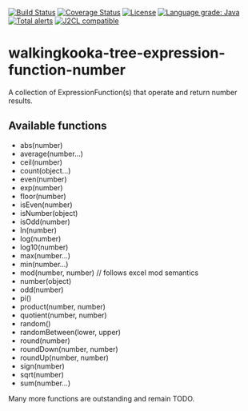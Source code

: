 [![Build Status](https://github.com/mP1/walkingkooka-tree-expression-function-number/actions/workflows/build.yaml/badge.svg)](https://github.com/mP1/walkingkooka-tree-expression-function-number/actions/workflows/build.yaml/badge.svg)
[![Coverage Status](https://coveralls.io/repos/github/mP1/walkingkooka-tree-expression-function-number/badge.svg?branch=master)](https://coveralls.io/github/mP1/walkingkooka-tree-expression-function-number?branch=master)
[![License](https://img.shields.io/badge/License-Apache%202.0-blue.svg)](https://opensource.org/licenses/Apache-2.0)
[![Language grade: Java](https://img.shields.io/lgtm/grade/java/g/mP1/walkingkooka-tree-expression-function-number.svg?logo=lgtm&logoWidth=18)](https://lgtm.com/projects/g/mP1/walkingkooka-tree-expression-function-number/context:java)
[![Total alerts](https://img.shields.io/lgtm/alerts/g/mP1/walkingkooka-tree-expression-function-number.svg?logo=lgtm&logoWidth=18)](https://lgtm.com/projects/g/mP1/walkingkooka-tree-expression-function-number/alerts/)
[![J2CL compatible](https://img.shields.io/badge/J2CL-compatible-brightgreen.svg)](https://github.com/mP1/j2cl-central)


# walkingkooka-tree-expression-function-number
A collection of ExpressionFunction(s) that operate and return number results.


## Available functions

- abs(number)
- average(number...)
- ceil(number)
- count(object...)
- even(number)
- exp(number)
- floor(number)
- isEven(number)
- isNumber(object)
- isOdd(number)
- ln(number)
- log(number)
- log10(number)
- max(number...)
- min(number...)
- mod(number, number) // follows excel mod semantics
- number(object)
- odd(number)
- pi()
- product(number, number)
- quotient(number, number)
- random()
- randomBetween(lower, upper)
- round(number)
- roundDown(number, number)
- roundUp(number, number)
- sign(number)
- sqrt(number)
- sum(number...)


Many more functions are outstanding and remain TODO.


